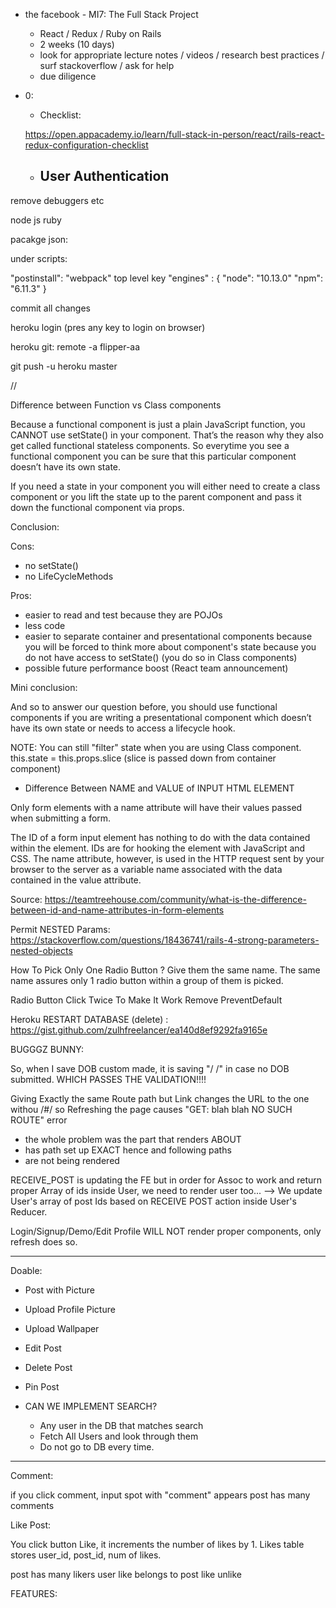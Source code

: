 + the facebook - MI7: The Full Stack Project
  - React / Redux / Ruby on Rails
  - 2 weeks (10 days)
  - look for appropriate lecture notes / videos / research best   practices / surf stackoverflow / ask for help
  - due diligence

+ 0:
  - Checklist: 
  
  https://open.appacademy.io/learn/full-stack-in-person/react/rails-react-redux-configuration-checklist
  
  - User Authentication
    - 

remove debuggers
etc

node js
ruby 

pacakge json:

under scripts:

"postinstall": "webpack"
top level key
  "engines" : {
    "node": "10.13.0"
    "npm": "6.11.3"
  }

  commit all changes

  heroku login (pres any key to login on browser)

  heroku git: remote -a flipper-aa

  git push -u heroku master

  //

Difference between Function vs Class components 

  Because a functional component is just a plain JavaScript function, you CANNOT use setState() in your component. That’s the reason why they also get called functional stateless components. So everytime you see a functional component you can be sure that this particular component doesn’t have its own state.

  If you need a state in your component you will either need to create a class component or you lift the state up to the parent component and pass it down the functional component via props.

  Conclusion:

  Cons:
  - no setState()
  - no LifeCycleMethods

  Pros:
  - easier to read and test because they are POJOs
  - less code
  - easier to separate container and presentational components
    because you will be forced to think more about component's
    state because you do not have access to setState() (you do so
    in Class components)
  - possible future performance boost (React team announcement)

  Mini conclusion: 
  
  And so to answer our question before, you should use functional components if you are writing a presentational component which doesn’t have its own state or needs to access a lifecycle hook. 

  NOTE: You can still "filter" state when you are using Class component. this.state = this.props.slice (slice is passed down from container component)

  - Difference Between NAME and VALUE of INPUT HTML ELEMENT

  Only form elements with a name attribute will have their values passed when submitting a form.

  The ID of a form input element has nothing to do with the data contained within the element. IDs are for hooking the element with JavaScript and CSS. The name attribute, however, is used in the HTTP request sent by your browser to the server as a variable name associated with the data contained in the value attribute.

  Source: https://teamtreehouse.com/community/what-is-the-difference-between-id-and-name-attributes-in-form-elements

  Permit NESTED Params: https://stackoverflow.com/questions/18436741/rails-4-strong-parameters-nested-objects

  How To Pick Only One Radio Button ? 
    Give them the same name. The same name assures only 1 radio button within a group of them is picked. 

  Radio Button Click Twice To Make It Work 
    Remove PreventDefault

  Heroku RESTART DATABASE (delete) :
    https://gist.github.com/zulhfreelancer/ea140d8ef9292fa9165e

  




  BUGGGZ BUNNY: 


  So, when I save DOB custom made, it is saving "/ /" in 
  case no DOB submitted. WHICH PASSES THE VALIDATION!!!!
  

Giving Exactly the same Route path 
but Link changes the URL to the one withou /#/
so Refreshing the page causes "GET: blah blah NO SUCH ROUTE" error
  - the whole problem was the part that renders ABOUT
  - has path set up EXACT hence and following paths 
  - are not being rendered

RECEIVE_POST is updating the FE but in order for Assoc to work and 
return proper Array of ids inside User, we need to render user too...
  --> We update User's array of post Ids based on RECEIVE POST action inside User's Reducer.

Login/Signup/Demo/Edit Profile WILL NOT render proper
components, only refresh does so. 

-----------------------------------------

Doable:

- Post with Picture
- Upload Profile Picture
- Upload Wallpaper
- Edit Post
- Delete Post
- Pin Post

- CAN WE IMPLEMENT SEARCH?
  - Any user in the DB that matches search
  - Fetch All Users and look through them
  - Do not go to DB every time.
----------------------------------------------

Comment: 

if you click comment, input spot with "comment" appears
post has many comments

Like Post: 

You click button Like, it increments the number of 
likes by 1. Likes table stores user_id, post_id, num of likes.

post has many likers
user like belongs to post
like
unlike

FEATURES:






